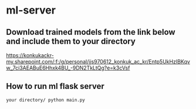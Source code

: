 # ml-server

## Download trained models from the link below and include them to your directory

https://konkukackr-my.sharepoint.com/:f:/g/personal/jjs970612_konkuk_ac_kr/Entp5UkHzIBKqvw_7ci3AEABuE6Hhxk4BU_-9DN2TkLtQg?e=k3cVsf

## How to run ml flask server
```your directory/ python main.py```
